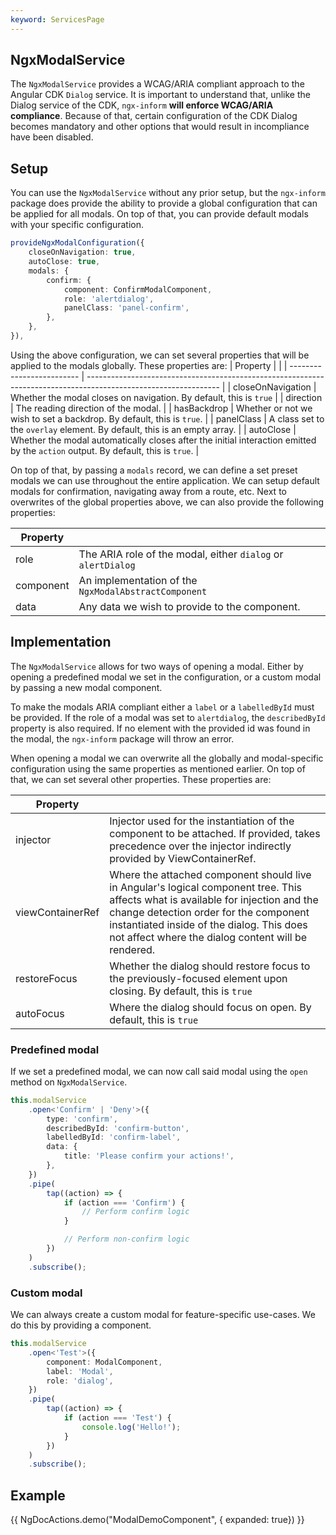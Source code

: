 ```yaml
---
keyword: ServicesPage
---
```


## NgxModalService

The `NgxModalService` provides a WCAG/ARIA compliant approach to the Angular CDK `Dialog` service. It is important to understand that, unlike the Dialog service of the CDK, `ngx-inform` **will enforce WCAG/ARIA compliance**. Because of that, certain configuration of the CDK Dialog becomes mandatory and other options that would result in incompliance have been disabled.

## Setup

You can use the `NgxModalService` without any prior setup, but the `ngx-inform` package does provide the ability to provide a global configuration that can be applied for all modals. On top of that, you can provide default modals with your specific configuration.

```ts
provideNgxModalConfiguration({
	closeOnNavigation: true,
	autoClose: true,
	modals: {
		confirm: {
			component: ConfirmModalComponent,
			role: 'alertdialog',
			panelClass: 'panel-confirm',
		},
	},
}),
```

Using the above configuration, we can set several properties that will be applied to the modals globally. These properties are:
| Property | |
| ------------------------- | --------------------------------------------------------------------------------------------------------------- |
| closeOnNavigation | Whether the modal closes on navigation. By default, this is `true` |
| direction | The reading direction of the modal. |
| hasBackdrop | Whether or not we wish to set a backdrop. By default, this is `true`. |
| panelClass | A class set to the `overlay` element. By default, this is an empty array. |
| autoClose | Whether the modal automatically closes after the initial interaction emitted by the `action` output. By default, this is `true`. |

On top of that, by passing a `modals` record, we can define a set preset modals we can use throughout the entire application. We can setup default modals for confirmation, navigating away from a route, etc. Next to overwrites of the global properties above, we can also provide the following properties:

| Property  |                                                              |
| --------- | ------------------------------------------------------------ |
| role      | The ARIA role of the modal, either `dialog` or `alertDialog` |
| component | An implementation of the `NgxModalAbstractComponent`         |
| data      | Any data we wish to provide to the component.                |

## Implementation

The `NgxModalService` allows for two ways of opening a modal. Either by opening a predefined modal we set in the configuration, or a custom modal by passing a new modal component.

To make the modals ARIA compliant either a `label` or a `labelledById` must be provided. If the role of a modal was set to `alertdialog`, the `describedById` property is also required. If no element with the provided id was found in the modal, the `ngx-inform` package will throw an error.

When opening a modal we can overwrite all the globally and modal-specific configuration using the same properties as mentioned earlier. On top of that, we can set several other properties. These properties are:

| Property         |                                                                                                                                                                                                                                                                                |
| ---------------- | ------------------------------------------------------------------------------------------------------------------------------------------------------------------------------------------------------------------------------------------------------------------------------ |
| injector         | Injector used for the instantiation of the component to be attached. If provided, takes precedence over the injector indirectly provided by ViewContainerRef.                                                                                                                  |
| viewContainerRef | Where the attached component should live in Angular's logical component tree. This affects what is available for injection and the change detection order for the component instantiated inside of the dialog. This does not affect where the dialog content will be rendered. |
| restoreFocus     | Whether the dialog should restore focus to the previously-focused element upon closing. By default, this is `true`                                                                                                                                                             |
| autoFocus        | Where the dialog should focus on open. By default, this is `true`                                                                                                                                                                                                              |

### Predefined modal

If we set a predefined modal, we can now call said modal using the `open` method on `NgxModalService`.

```ts
this.modalService
	.open<'Confirm' | 'Deny'>({
		type: 'confirm',
		describedById: 'confirm-button',
		labelledById: 'confirm-label',
		data: {
			title: 'Please confirm your actions!',
		},
	})
	.pipe(
		tap((action) => {
			if (action === 'Confirm') {
				// Perform confirm logic
			}

			// Perform non-confirm logic
		})
	)
	.subscribe();
```

### Custom modal

We can always create a custom modal for feature-specific use-cases. We do this by providing a component.

```ts
this.modalService
	.open<'Test'>({
		component: ModalComponent,
		label: 'Modal',
		role: 'dialog',
	})
	.pipe(
		tap((action) => {
			if (action === 'Test') {
				console.log('Hello!');
			}
		})
	)
	.subscribe();
```

## Example

{{ NgDocActions.demo("ModalDemoComponent", { expanded: true}) }}
